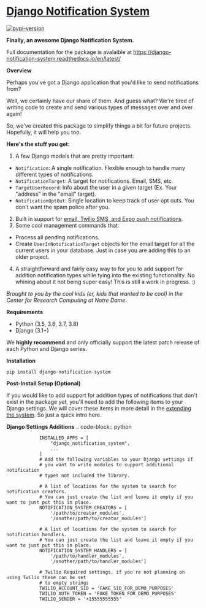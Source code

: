 # [Django Notification System][docs]
[![pypi-version]][pypi]


**Finally, an awesome Django Notification System.**

Full documentation for the package is avalaible at https://django-notification-system.readthedocs.io/en/latest/

**Overview**

Perhaps you've got a Django application that you'd like to send notifications from? 

Well, we certainly have our share of them. And guess what? We're tired of writing code to create and send various
types of messages over and over again! 

So, we've created this package to simplify things
a bit for future projects. Hopefully, it will help you too.

**Here's the stuff you get:**

1. A few Django models that are pretty important:

  * `Notification`: A single notification. Flexible enough to handle many different types of notifications.
  * `NotificationTarget`: A target for notifications. Email, SMS, etc.
  * `TargetUserRecord`: Info about the user in a given target (Ex. Your "address" in the "email" target).
  * `NotificationOptOut`: Single location to keep track of user opt outs. You don't want the spam police after you.

2. Built in support for [email, Twilio SMS, and Expo push notifications][docs-util].
3. Some cool management commands that:

  * Process all pending notifications.
  * Create `UserInNotificationTarget` objects for the email target for all the current users in your database. Just in case you are adding this to an older project.

4. A straightforward and fairly easy way to for you to add support for addition notification types while tying into the existing functionality. No whining about it not being super easy! This is still a work in progress. :) 


*Brought to you by the cool kids (er, kids that wanted to be cool) in the Center for Research Computing at Notre Dame.*

**Requirements**

* Python (3.5, 3.6, 3.7, 3.8)
* Django (3.1+)

We **highly recommend** and only officially support the latest patch release of
each Python and Django series.

**Installation**

``pip install django-notification-system``

**Post-Install Setup (Optional)**

If you would like to add support for addition types of notifications that don't exist in the package yet, 
you'll need to add the following items to your Django settings. We will cover these items in more detail
in the [extending the system][docs-ext]. So just a quick intro here.

**Django Settings Additions**
        .. code-block:: python

                INSTALLED_APPS = [
                    "django_notification_system",
                    ...
                ]
                # Add the following variables to your Django settings if 
                # you want to write modules to support additional notification 
                # types not included the library. 

                # A list of locations for the system to search for notification creators. 
                # You can just create the list and leave it empty if you want to just put this in place.
                NOTIFICATION_SYSTEM_CREATORS = [
                    '/path/to/creator_modules', 
                    '/another/path/to/creator_modules']
                    
                # A list of locations for the system to search for notification handlers. 
                # You can just create the list and leave it empty if you want to just put this in place.
                NOTIFICATION_SYSTEM_HANDLERS = [
                    '/path/to/handler_modules', 
                    '/another/path/to/handler_modules']
                
                # Twilio Required settings, if you're not planning on using Twilio these can be set
                # to empty strings
                TWILIO_ACCOUNT_SID = 'FAKE_SID_FOR_DEMO_PURPOSES'
                TWILIO_AUTH_TOKEN = 'FAKE_TOKEN_FOR_DEMO_PURPOSES'
                TWILIO_SENDER = '+15555555555'


[pypi-version]: https://img.shields.io/pypi/v/django-notification-system.svg
[pypi]: https://pypi.org/project/django-notification-system/1.0.0/
[docs]: https://django-notification-system.readthedocs.io/en/latest/
[docs-ext]: https://django-notification-system.readthedocs.io/en/latest/extending.html
[docs-util]: https://django-notification-system.readthedocs.io/en/latest/utility_functions.html